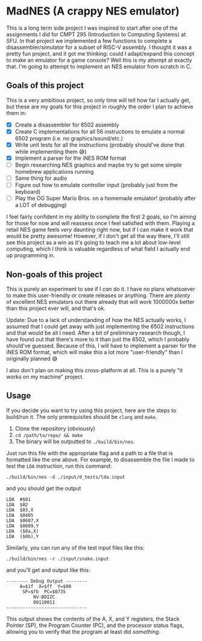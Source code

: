 # MadNES (A crappy NES emulator)

This is a long term side project I was inspired to start after one of the
assignments I did for CMPT 295 (Introduction to Computing Systems) at SFU. In
that project we implemented a few functions to complete a disassembler/simulator
for a subset of RISC-V assembly. I thought it was a pretty fun project, and it
got me thinking: could I adapt/expand this concept to make an emulator for a
game console? Well this is my attempt at exactly that. I'm going to attempt to
implement an NES emulator from scratch in C.

## Goals of this project

This is a very ambitious project, so only time will tell how far I actually get,
but these are my goals for this project in roughly the order I plan to achieve
them in:

- [x] Create a disassembler for 6502 assembly
- [x] Create C implementations for all 56 instructions to emulate a normal 6502
      program (i.e. no graphics/sound/etc.)
- [x] Write unit tests for all the instructions (probably should've done that
      while implementing them :sweat_smile:)
- [x] Implement a parser for the iNES ROM format
- [ ] Begin researching NES graphics and maybe try to get some simple homebrew
      applications running
- [ ] Same thing for audio
- [ ] Figure out how to emulate controller input (probably just from the
      keyboard)
- [ ] Play the OG Super Mario Bros. on a homemade emulator! (probably after a
      LOT of debugging)

I feel fairly confident in my ability to complete the first 2 goals, so I'm
aiming for those for now and will reassess once I feel satisfied with them.
Playing a retail NES game feels _very_ daunting right now, but if I can make it
work that would be pretty awesome! However, if I don't get all the way there,
I'll still see this project as a win as it's going to teach me a lot about
low-level computing, which I think is valuable regardless of what field I
actually end up programming in.

## Non-goals of this project

This is purely an experiment to see if I _can_ do it. I have no plans whatsoever
to make this user-friendly or create releases or anything. There are _plenty_ of
excellent NES emulators out there already that will work 1000000x better than
this project ever will, and that's ok.

Update: Due to a lack of understanding of how the NES actually works, I assumed
that I could get away with just implementing the 6502 instructions and that
would be all I need. After a bit of preliminary research though, I have found
out that there's more to it than just the 6502, which I probably should've
guessed. Because of this, I will have to implement a parser for the iNES ROM
format, which will make this a lot more "user-friendly" than I originally
planned :sweat_smile:

I also don't plan on making this cross-platform at all. This is a purely "it
works on my machine" project.

## Usage

If you decide you want to try using this project, here are the steps to
build/run it. The only prerequisites should be `clang` and `make`.

1. Clone the repository (obviously)
2. `cd /path/to/repo/ && make`
3. The binary will be outputted to `./build/bin/nes`.

Just run this file with the appropriate flag and a path to a file that is
formatted like the one above. For example, to disassemble the file I made to
test the `LDA` instruction, run this command:

```
./build/bin/nes -d ./input/d_tests/lda.input
```

and you should get the output

```
LDA  #$01
LDA  $02
LDA  $03,X
LDA  $0405
LDA  $0607,X
LDA  $0809,Y
LDA  ($0a,X)
LDA  ($0b),Y
```

Similarly, you can run any of the test input files like this:

```
./build/bin/nes -r ./input/snake.input
```

and you'll get and output like this:

```
-------- Debug Output --------
     A=$1f  X=$ff  Y=$00
      SP=$fb  PC=$0735
          NV-BDIZC
          00110011
------------------------------
```

This output shows the contents of the A, X, and Y registers, the Stack Pointer
(SP), the Program Counter (PC), and the processor status flags, allowing you to
verify that the program at least did _something_.
